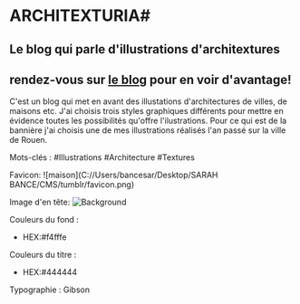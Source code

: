 # ARCHITEXTURIA#
## Le blog qui parle d'illustrations d'architextures

rendez-vous sur [le blog](http://architexturia.tumblr.com/) pour en voir d'avantage!
-----------

C'est un blog qui met en avant des illustations d'architectures de villes, de maisons etc.
J'ai choisis trois styles graphiques différents pour mettre en évidence toutes les possibilités qu'offre l'ilustrations.
Pour ce qui est de la bannière j'ai choisis une de mes illustrations réalisés l'an passé sur la ville de Rouen.

Mots-clés : #Illustrations #Architecture #Textures

Favicon: 
![maison](C://Users/bancesar/Desktop/SARAH BANCE/CMS/tumblr/favicon.png)

Image d'en tête: 
![Background](http://www.noelshack.com/2016-39-1475045632-rouen.jpg)

Couleurs du fond : 
* HEX:#f4fffe

Couleurs du titre : 
* HEX:#444444

Typographie :
Gibson
